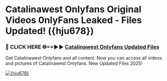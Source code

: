 # Catalinawest Onlyfans Original Videos 0nlyFans Leaked - Files Updated! ({hju678})

<h3>🔴 CLICK HERE 🌐==►► <a href="https://tinyurl.com/ms9xzufz" rel="nofollow">Catalinawest Onlyfans Updated Files</a></h3>

Get Catalinawest Onlyfans and all content. Now you can access all videos and pictures of Catalinawest Onlyfans. New Updated Files 2025!

[![{hju678}](https://i.imgur.com/PQ7UWWw.gif)](https://tinyurl.com/ms9xzufz)